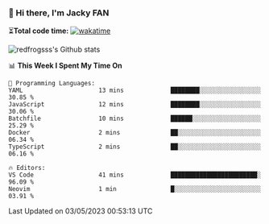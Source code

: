### 👋 Hi there, I'm Jacky FAN

⏳**Total code time:** [![wakatime](https://wakatime.com/badge/user/2cbd8003-b8b8-4565-92d7-ad9c23ff1846.svg)](https://wakatime.com/@2cbd8003-b8b8-4565-92d7-ad9c23ff1846)

<img src="https://github-readme-stats.vercel.app/api?username=redfrogsss&show_icons=true" alt="redfrogsss's Github stats"></img>

<!--START_SECTION:waka-->
📊 **This Week I Spent My Time On** 

```text
💬 Programming Languages: 
YAML                     13 mins             ████████░░░░░░░░░░░░░░░░░   30.85 % 
JavaScript               12 mins             ████████░░░░░░░░░░░░░░░░░   30.06 % 
Batchfile                10 mins             ██████░░░░░░░░░░░░░░░░░░░   25.29 % 
Docker                   2 mins              ██░░░░░░░░░░░░░░░░░░░░░░░   06.34 % 
TypeScript               2 mins              ██░░░░░░░░░░░░░░░░░░░░░░░   06.16 % 

🔥 Editors: 
VS Code                  41 mins             ████████████████████████░   96.09 % 
Neovim                   1 min               █░░░░░░░░░░░░░░░░░░░░░░░░   03.91 % 
```


 Last Updated on 03/05/2023 00:53:13 UTC
<!--END_SECTION:waka-->
